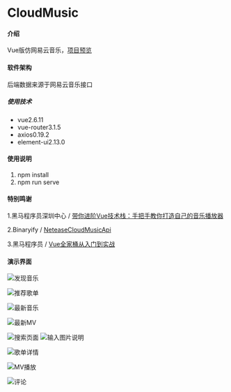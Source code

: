 # CloudMusic

#### 介绍
Vue版仿网易云音乐，[项目预览](http://111.229.105.117:90)

#### 软件架构
后端数据来源于网易云音乐接口

##### 使用技术

- vue2.6.11
- vue-router3.1.5
- axios0.19.2
- element-ui2.13.0




#### 使用说明

1.  npm install
2.  npm run serve

#### 特别鸣谢

1.黑马程序员深圳中心 / [带你进阶Vue技术栈：手把手教你打造自己的音乐播放器](https://www.bilibili.com/video/av93992694?p=1)

2.Binaryify / [NeteaseCloudMusicApi](https://github.com/Binaryify/NeteaseCloudMusicApi)

3.黑马程序员 / [Vue全家桶从入门到实战](https://www.bilibili.com/video/av75785188?from=search&seid=14064216843487909476)

#### 演示界面

![发现音乐](https://images.gitee.com/uploads/images/2020/0317/203613_47ab5847_5551811.png "屏幕截图.png")

![推荐歌单](https://images.gitee.com/uploads/images/2020/0317/203741_60001c1b_5551811.png "屏幕截图.png")

![最新音乐](https://images.gitee.com/uploads/images/2020/0317/203823_4651e18b_5551811.png "屏幕截图.png")

![最新MV](https://images.gitee.com/uploads/images/2020/0317/203923_69f7e2ac_5551811.png "屏幕截图.png")

![搜索页面](https://images.gitee.com/uploads/images/2020/0317/203957_169532f1_5551811.png "屏幕截图.png")
![输入图片说明](https://images.gitee.com/uploads/images/2020/0317/204026_e0b7b061_5551811.png "屏幕截图.png")

![歌单详情](https://images.gitee.com/uploads/images/2020/0317/204132_282ae6c6_5551811.png "屏幕截图.png")

![MV播放](https://images.gitee.com/uploads/images/2020/0317/204249_b95db264_5551811.png "屏幕截图.png")

![评论](https://images.gitee.com/uploads/images/2020/0317/204323_5f3a1e9e_5551811.png "屏幕截图.png")